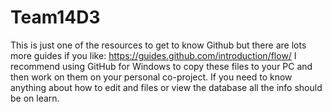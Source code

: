 # Team14D3
This is just one of the resources to get to know Github but there are lots more guides if you like: https://guides.github.com/introduction/flow/
I recommend using GitHub for Windows to copy these files to your PC and then work on them on your personal co-project.
If you need to know anything about how to edit and files or view the database all the info should be on learn.
